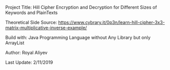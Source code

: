 Project Title: Hill Cipher Encryption and Decryption for Different Sizes of Keywords and PlainTexts

Theoretical Side Source: https://www.cybrary.it/0p3n/learn-hill-cipher-3x3-matrix-multiplicative-inverse-example/

Build with: Java Programming Language without Any Library but only ArrayList

Author: Royal Aliyev

Last Update: 2/11/2019

